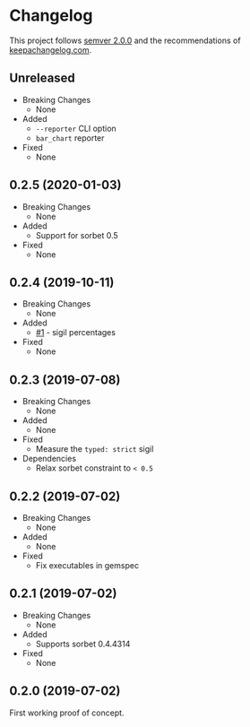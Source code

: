 # Changelog

This project follows [semver 2.0.0](http://semver.org/spec/v2.0.0.html) and the
recommendations of [keepachangelog.com](http://keepachangelog.com/).

## Unreleased

- Breaking Changes
  - None
- Added
  - `--reporter` CLI option
  - `bar_chart` reporter
- Fixed
  - None

## 0.2.5 (2020-01-03)

- Breaking Changes
  - None
- Added
  - Support for sorbet 0.5
- Fixed
  - None

## 0.2.4 (2019-10-11)

- Breaking Changes
  - None
- Added
  - [#1](https://github.com/jaredbeck/sorbet-progress/pull/1) - sigil percentages
- Fixed
  - None

## 0.2.3 (2019-07-08)

- Breaking Changes
  - None
- Added
  - None
- Fixed
  - Measure the `typed: strict` sigil
- Dependencies
  - Relax sorbet constraint to `< 0.5`

## 0.2.2 (2019-07-02)

- Breaking Changes
  - None
- Added
  - None
- Fixed
  - Fix executables in gemspec

## 0.2.1 (2019-07-02)

- Breaking Changes
  - None
- Added
  - Supports sorbet 0.4.4314
- Fixed
  - None

## 0.2.0 (2019-07-02)

First working proof of concept.
